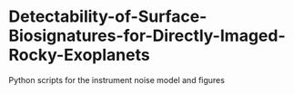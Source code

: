 # Detectability-of-Surface-Biosignatures-for-Directly-Imaged-Rocky-Exoplanets
Python scripts for the instrument noise model and figures
